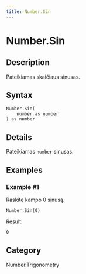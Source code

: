 ```yaml
---
title: Number.Sin
---
```


# Number.Sin


## Description

Pateikiamas skaičiaus sinusas.


## Syntax

```powerquery
Number.Sin(
    number as number
) as number
```


## Details

Pateikiamas <code>number</code> sinusas.


## Examples

### Example #1 
Raskite kampo 0 sinusą.
```powerquery
Number.Sin(0)
```

Result: 
```powerquery
0
```




## Category
Number.Trigonometry
